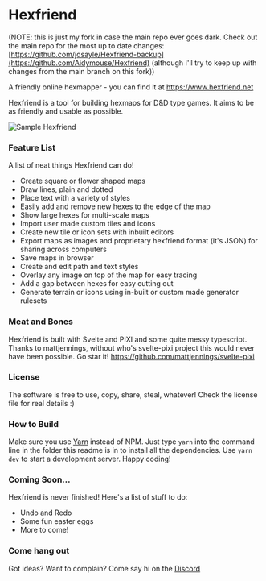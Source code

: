 # Hexfriend
(NOTE: this is just my fork in case the main repo ever goes dark. Check out the main repo for the most up to date changes: [https://github.com/jdsayle/Hexfriend-backup](https://github.com/Aidymouse/Hexfriend) (although I'll try to keep up with changes from the main branch on this fork))

A friendly online hexmapper - you can find it at https://www.hexfriend.net

Hexfriend is a tool for building hexmaps for D&D type games. It aims to be as friendly and usable as possible.

![Sample Hexfriend](https://github.com/Aidymouse/Hexfriend/assets/17463028/54ce0c15-bd29-4d21-9993-a6b42e20f075)

### Feature List
A list of neat things Hexfriend can do!

-   Create square or flower shaped maps
-   Draw lines, plain and dotted
-   Place text with a variety of styles
-   Easily add and remove new hexes to the edge of the map
-   Show large hexes for multi-scale maps
-   Import user made custom tiles and icons
-   Create new tile or icon sets with inbuilt editors
-   Export maps as images and proprietary hexfriend format (it's JSON) for sharing across computers 
-   Save maps in browser
-   Create and edit path and text styles
-   Overlay any image on top of the map for easy tracing
-   Add a gap between hexes for easy cutting out
-   Generate terrain or icons using in-built or custom made generator rulesets

### Meat and Bones

Hexfriend is built with Svelte and PIXI and some quite messy typescript.
Thanks to mattjennings, without who's svelte-pixi project this would never have been possible. Go star it! https://github.com/mattjennings/svelte-pixi

### License

The software is free to use, copy, share, steal, whatever! Check the license file for real details :)

### How to Build

Make sure you use [Yarn](https://yarnpkg.com/) instead of NPM. Just type `yarn` into the command line in the folder this readme is in to install all the dependencies. Use `yarn dev` to start a development server. Happy coding!

### Coming Soon...

Hexfriend is never finished! Here's a list of stuff to do:

-   Undo and Redo
-   Some fun easter eggs
-   More to come!

### Come hang out
Got ideas? Want to complain? Come say hi on the [Discord](https://discord.gg/Jvws27VmWR)
